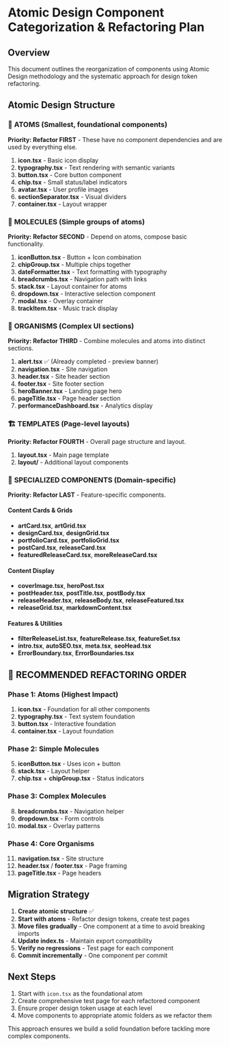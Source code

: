 # Atomic Design Component Categorization & Refactoring Plan

## Overview
This document outlines the reorganization of components using Atomic Design methodology and the systematic approach for design token refactoring.

## Atomic Design Structure

### 🔬 **ATOMS** (Smallest, foundational components)
**Priority: Refactor FIRST** - These have no component dependencies and are used by everything else.

1. **icon.tsx** - Basic icon display
2. **typography.tsx** - Text rendering with semantic variants
3. **button.tsx** - Core button component
4. **chip.tsx** - Small status/label indicators
5. **avatar.tsx** - User profile images
6. **sectionSeparator.tsx** - Visual dividers
7. **container.tsx** - Layout wrapper

### 🧬 **MOLECULES** (Simple groups of atoms)
**Priority: Refactor SECOND** - Depend on atoms, compose basic functionality.

1. **iconButton.tsx** - Button + Icon combination
2. **chipGroup.tsx** - Multiple chips together
3. **dateFormatter.tsx** - Text formatting with typography
4. **breadcrumbs.tsx** - Navigation path with links
5. **stack.tsx** - Layout container for atoms
6. **dropdown.tsx** - Interactive selection component
7. **modal.tsx** - Overlay container
8. **trackItem.tsx** - Music track display

### 🧩 **ORGANISMS** (Complex UI sections)
**Priority: Refactor THIRD** - Combine molecules and atoms into distinct sections.

1. **alert.tsx** ✅ (Already completed - preview banner)
2. **navigation.tsx** - Site navigation
3. **header.tsx** - Site header section
4. **footer.tsx** - Site footer section
5. **heroBanner.tsx** - Landing page hero
6. **pageTitle.tsx** - Page header section
7. **performanceDashboard.tsx** - Analytics display

### 🏗️ **TEMPLATES** (Page-level layouts)
**Priority: Refactor FOURTH** - Overall page structure and layout.

1. **layout.tsx** - Main page template
2. **layout/** - Additional layout components

### 🎯 **SPECIALIZED COMPONENTS** (Domain-specific)
**Priority: Refactor LAST** - Feature-specific components.

#### Content Cards & Grids
- **artCard.tsx**, **artGrid.tsx**
- **designCard.tsx**, **designGrid.tsx** 
- **portfolioCard.tsx**, **portfolioGrid.tsx**
- **postCard.tsx**, **releaseCard.tsx**
- **featuredReleaseCard.tsx**, **moreReleaseCard.tsx**

#### Content Display
- **coverImage.tsx**, **heroPost.tsx**
- **postHeader.tsx**, **postTitle.tsx**, **postBody.tsx**
- **releaseHeader.tsx**, **releaseBody.tsx**, **releaseFeatured.tsx**
- **releaseGrid.tsx**, **markdownContent.tsx**

#### Features & Utilities
- **filterReleaseList.tsx**, **featureRelease.tsx**, **featureSet.tsx**
- **intro.tsx**, **autoSEO.tsx**, **meta.tsx**, **seoHead.tsx**
- **ErrorBoundary.tsx**, **ErrorBoundaries.tsx**

## 🎯 **RECOMMENDED REFACTORING ORDER**

### Phase 1: Atoms (Highest Impact)
1. **icon.tsx** - Foundation for all other components
2. **typography.tsx** - Text system foundation  
3. **button.tsx** - Interactive foundation
4. **container.tsx** - Layout foundation

### Phase 2: Simple Molecules
5. **iconButton.tsx** - Uses icon + button
6. **stack.tsx** - Layout helper
7. **chip.tsx** + **chipGroup.tsx** - Status indicators

### Phase 3: Complex Molecules
8. **breadcrumbs.tsx** - Navigation helper
9. **dropdown.tsx** - Form controls
10. **modal.tsx** - Overlay patterns

### Phase 4: Core Organisms
11. **navigation.tsx** - Site structure
12. **header.tsx** / **footer.tsx** - Page framing
13. **pageTitle.tsx** - Page headers

## Migration Strategy

1. **Create atomic structure** ✅
2. **Start with atoms** - Refactor design tokens, create test pages
3. **Move files gradually** - One component at a time to avoid breaking imports
4. **Update index.ts** - Maintain export compatibility  
5. **Verify no regressions** - Test page for each component
6. **Commit incrementally** - One component per commit

## Next Steps

1. Start with `icon.tsx` as the foundational atom
2. Create comprehensive test page for each refactored component
3. Ensure proper design token usage at each level
4. Move components to appropriate atomic folders as we refactor them

This approach ensures we build a solid foundation before tackling more complex components.
